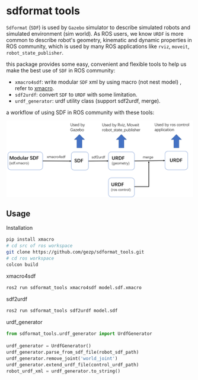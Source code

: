 # sdformat tools

`Sdformat` (`SDF`) is used by `Gazebo` simulator to describe simulated robots and simulated environment (sim world). As ROS users, we know `URDF` is more common to describe robot's geometry, kinematic and dynamic properties in ROS community, which is used by many ROS applications like `rviz`, `moveit`, `robot_state_publisher`.

this package provides some easy, convenient and flexible tools to help us make the best use of `SDF` in ROS community:

* `xmacro4sdf`: write modular `SDF` xml by using macro  (not nest model) , refer to [xmacro](https://github.com/gezp/xmacro).
* `sdf2urdf`: convert `SDF` to `URDF` with some limitation.
* `urdf_generator`: urdf utility class (support sdf2urdf, merge).

a workflow of using SDF in ROS community with these tools:

![](workflow.png)



## Usage

Installation

```bash
pip install xmacro
# cd src of ros workspace
git clone https://github.com/gezp/sdformat_tools.git
# cd ros workspace
colcon build
```

xmacro4sdf

```bash
ros2 run sdformat_tools xmacro4sdf model.sdf.xmacro
```

sdf2urdf

```bash
ros2 run sdformat_tools sdf2urdf model.sdf
```

urdf_generator

```python
from sdformat_tools.urdf_generator import UrdfGenerator

urdf_generator = UrdfGenerator()
urdf_generator.parse_from_sdf_file(robot_sdf_path)
urdf_generator.remove_joint('world_joint')
urdf_generator.extend_urdf_file(control_urdf_path)
robot_urdf_xml = urdf_generator.to_string()
```
